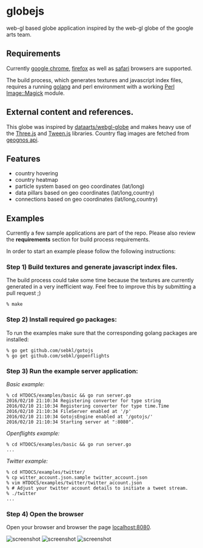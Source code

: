 globejs
=======

web-gl based globe application inspired by the web-gl globe of the google arts team.

## Requirements
Currently [google chrome](http://www.google.com/chrome), [firefox](http://www.mozilla.org/firefox/) as well
as [safari](https://www.apple.com/safari/) browsers are supported.

The build process, which generates textures and javascript index files, requires a running [golang](http://golang.org) and perl environment with a working [Perl Image::Magick](http://www.imagemagick.org/) module. 

## External content and references.
This globe was inspired by [dataarts/webgl-globe](https://github.com/dataarts/webgl-globe) 
and makes heavy use of the [Three.js](https://github.com/mrdoob/three.js/) and [Tween.js](https://github.com/sole/tween.js) libraries.
Country flag images are fetched from [geognos api](http://www.geognos.com).

## Features
- country hovering
- country heatmap
- particle system based on geo coordinates (lat/long)
- data pillars based on geo coordinates (lat/long,country)
- connections based on geo coordinates (lat/long,country)

## Examples

Currently a few sample applications are part of the repo. Please also review the **requirements** section for build process requirements.

In order to start an example please follow the following instructions:

### Step 1) Build textures and generate javascript index files.
The build process could take some time because the textures are currently generated in a very inefficient way. Feel free to improve this by submitting a pull request ;)

```
% make
```

### Step 2) Install required go packages:

To run the examples make sure that the corresponding golang packages are installed:
```
% go get github.com/sebkl/gotojs
% go get github.com/sebkl/gopenflights
```

### Step 3) Run the example server application:
*Basic example:*

```
% cd HTDOCS/examples/basic && go run server.go
2016/02/10 21:10:34 Registering converter for type string
2016/02/10 21:10:34 Registering converter for type time.Time
2016/02/10 21:10:34 FileServer enabled at '/p'
2016/02/10 21:10:34 GotojsEngine enabled at '/gotojs/'
2016/02/10 21:10:34 Starting server at ":8080".
```


*Openflights example:*

```
% cd HTDOCS/examples/basic && go run server.go
...
```

*Twitter example:*

```
% cd HTDOCS/examples/twitter/
% cp witter_account.json.sample twitter_account.json
% vim HTDOCS/examples/twitter/twitter_account.json
% # Adjust your twitter account details to initiate a tweet stream.
% ./twitter
...
```

### Step 4) Open the browser
Open your browser and browser the page [localhost:8080](http://localhost:8080).

![screenshot](https://raw.github.com/sebkl/globejs/master/screenshots/sample_plain.png)
![screenshot](https://raw.github.com/sebkl/globejs/master/screenshots/sample_openflights.png)
![screenshot](https://raw.github.com/sebkl/globejs/master/screenshots/sample.png)    
